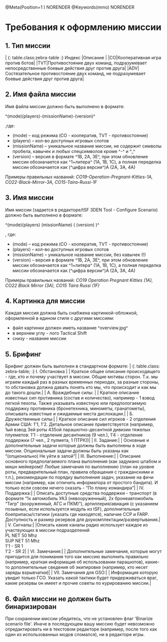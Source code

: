 @Meta(Position=1 ) NORENDER
@Keywords(mmo) NORENDER

# Требования к оформлению миссии

## 1. Тип миссии

| {: table.class:zebra-table :} Индекс |Описание |
|CO|Кооперативная игра против ботов|
|TVT|Противостояние двух команд, подразумевает непосредственные боевые действия друг против друга|
|ADV|Состязательное противостояние двух команд, не подразумевает боевые действия друг против друга|

## 2. Имя файла миссии

Имя файла миссии должно быть выполнено в формате:

^(mode)(players)-(missionName)-(version)^

,где:

- (mode) – код режима (CO - кооператив, TVT - противостояние)
- (players) – кол-во доступных игровых слотов
- (missionName) – уникальное название миссии, не содержит символы пробела, кавычек и любых спецсимволов кроме ^-^ и ^_^
- (version) – версия в формате ^1B, 2A, 3E^, при этом обновление миссии обозначается как ^1+литера^ (1A, 1B, 1C), а полная переделка миссии обозначается как (^цифра версии^)A (2A, 3A, 4A)

Примеры правильных названий: *CO19-Operation-Pregnant-Kitties-1A, CO22-Black-Mirror-3A, CO15-Taira-Russi-1F*

## 3. Имя миссии

Имя миссии (задается в редакторе/tSF 3DEN Tool - Configure Scenario) должно быть выполнено в формате:

^(mode)(players) (missionName) ( (version) )^

, где:

- (mode) – код режима (CO - кооператив, TVT - противостояние)
- (players) – кол-во доступных игровых слотов
- (missionName) – уникальное название миссии, без кавычек (!)
- (version) – версия в формате ^1B, 2A, 3E^, при этом обновление миссии обозначается как ^1+литера^ (1A, 1B, 1C), а полная переделка миссии обозначается как (^цифра версии^)A (2A, 3A, 4A)

Примеры правильных названий: *CO19 Operation Pregnant Kitties (1A), CO22 Black Mirror (3A), CO15 Taira Russi (1F)*

## 4. Картинка для миссии

Каждая миссия должна быть снабжена картинкой-обложкой, оформленной в едином стиле с другими миссиям:

- файл картинки должен иметь название ^overview.jpg^
- в верхнем углу - лого Tactical Shift
- снизу - название миссии

## 5. Брифинг

Брифинг должен быть выполнен в стандартном формате:
| {: table.class: zebra-table; :} I. Обстановка |
| Краткое общее описание происходящего - где, кто и почему участвует в миссии. Общие мотивы сторон. Т.к. мы играем каждый раз в разных временных периодах, за разные стороны, то обстановка должна давать понять кто мы, что происходит и как мы до такого дошли.|
| А. Враждебные силы: |
| Краткое описание известных сил противника (состав и количество), например - 1 взвод легкой пехоты. Также указывать известную или предпологаемую поддержку противника (бронетехника, минометы, гранатометы), описывать известные и ожидаемые места дислокации.|
| Б. Дружественные силы:|
| Краткое описание сил игроков - 2 отделения Армии США: 1'1, 1'2. Детальное описание приветствуется (например, 1ый взвод 3ей роты 435ой парашютно-десантной дивизии тяжелых плуеметов: 1'1 - отделение десантников (9 чел.), 1'4 - отделение поддержки (7 чел., 2 пулмета, 1 ПТРК))|
| II. Задание:|
| Основные и дополнительные задачи которые должны быть выполнены в ходе миссии. Опциональные задачи должны быть указаны как “(опционально) Не уйти в запой”|
| III. Выполнение:|
| Описание основного предполагаемого плана выполнения (как задумано штабом и мишн мейкером)! Любые замечания по выполнению (план на уровне роты, предварительный план, правила обращения с гражданскими и т.п.), рекомендации по порядку выполнения задач, указание на фичи миссии (например, как отличить информатора от простого бандита). И только если совсем нечего сказать - “По плану командира”|
| IV. Поддержка:|
| Описать доступные средства поддержки - транспорт (в формате “1х автомобиль УАЗ (невооруженный), 2х бронеавтомобиль “Тигр” (вооруженный, АГС и ПКМ)”), артиллерия/авиация (с указанием позывных, если используется модуль из tSF), дополнительные боеприпасы/статики (указать где находятся), наличие CCP и FARP. Доступность и размер резервов для доукомплектации/развертывания.|
| V. Сигналы:|
|Описать какие каналы радио использует каждое из участвующих в миссии подразделений<br>PL NET 50 Mhz<br>SUP NET 51 Mhz<br>1'1 - SR 1<br>1'2 - SR 2|
| VI. Замечания:|
| Дополнительные замечания, которые могут пригодится для понимания того как миссию выполнить правильно (например, краткая информация об использовании парашютов), какие-то дополнительные сведения об экипировке (например, кто несет заряды взрывчатки)|
| VII. Замечания для GSO:|
| Информация которую увидит только ГСО. Указать какой тактики будет придерживаться враг, какие резервы он имеет и прочие советы по курированию миссии.|

## 6. Файл миссии не должен быть бинаризирован

При сохранении миссии убедитесь, что не установлен флаг 'Binarize scenario file'. Иначе в последующем вашу миссию будет невозможно отредактировать ни в текстовом редакторе (например, после того как один из использованных модов сломался), ни в редакторе игры.
